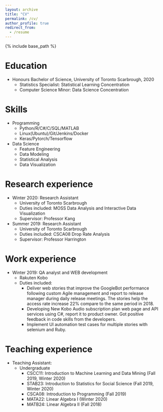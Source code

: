 ```yaml
---
layout: archive
title: "CV"
permalink: /cv/
author_profile: true
redirect_from:
  - /resume
---
```


{% include base_path %}

Education
======
* Honours Bachelor of Science, University of Toronto Scarbrough, 2020
  * Statistics Specialist: Statistical Learning Concentration
  * Computer Science Minor: Data Science Concentration

Skills
======
* Programming
  * Python/R/C#/C/SQL/MATLAB
  * Linux(Ubuntu)/Git/Jenkins/Docker
  * Keras/Pytorch/Tensorflow
* Data Science
  * Feature Engineering
  * Data Modeling
  * Statistical Analysis
  * Data Visualization

Research experience
======
* Winter 2020: Research Assistant
  * University of Toronto Scarbrough
  * Duties included: MOSS Data Analysis and Interactive Data Visualization
  * Supervisor: Professor Kang
* Summer 2019: Research Assistant
  * University of Toronto Scarbrough
  * Duties included: CSCA08 Drop Rate Analysis
  * Supervisor: Professor Harrington

Work experience
======
* Winter 2019: QA analyst and WEB development
  * Rakuten Kobo
  * Duties included: 
    * Deliver web stories that improve the GoogleBot performance following custom Agile management and report to release manager during daily release meetings. The stories help the access rate increase 22% compare to the same period in 2018.
    * Developing New Kobo Audio subscription plan web page and API services using C#, report it to product owner. Got positive feedback in code skills from the developers.
    * Implement UI automation test cases for multiple stories with selenium and Ruby.

Teaching experience
======
* Teaching Assistant:
  * Undergraduate
    * CSCC11: Introduction to Machine Learning and Data Mining (Fall 2019, Winter 2020)
    * STAB23: Introduction to Statistics for Social Science (Fall 2019, Winter 2020)
    * CSCA08: Introduction to Programming (Fall 2019)
    * MATA22: Linear Algebra I (Winter 2020)
    * MATB24: Linear Algebra II (Fall 2018)
